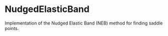 # NudgedElasticBand
Implementation of the Nudged Elastic Band (NEB) method for finding saddle points.
